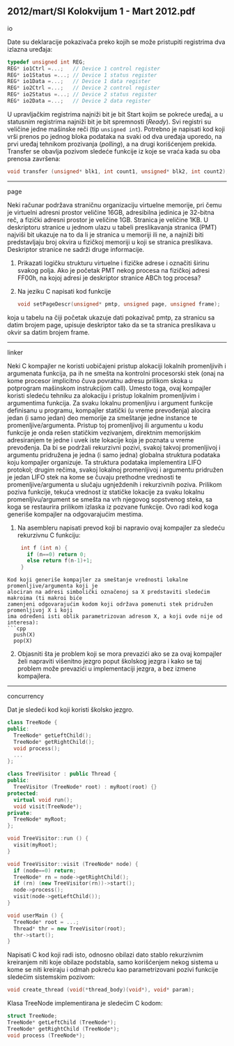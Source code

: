 2012/mart/SI Kolokvijum 1 - Mart 2012.pdf
--------------------------------------------------------------------------------
io

Date su deklaracije pokazivača preko kojih se može pristupiti registrima dva izlazna uređaja:
```cpp
typedef unsigned int REG;
REG* io1Ctrl =...;   // Device 1 control register
REG* io1Status =...; // Device 1 status register
REG* io1Data =...;   // Device 1 data register
REG* io2Ctrl =...;   // Device 2 control register
REG* io2Status =...; // Device 2 status register
REG* io2Data =...;   // Device 2 data register
```
U upravljačkim registrima najniži bit je bit Start kojim se pokreće uređaj,  a u statusnim
registrima najniži bit je bit spremnosti (*Ready*). Svi registri su veličine jedne mašinske reči
(tip `unsigned int`).
Potrebno je napisati kod koji vrši prenos po jednog bloka podataka na svaki od dva uređaja
uporedo, na prvi uređaj tehnikom prozivanja (*polling*),  a na drugi korišćenjem prekida.
Transfer se obavlja pozivom sledeće funkcije iz koje se vraća kada su oba prenosa završena:
```cpp
void transfer (unsigned* blk1, int count1, unsigned* blk2, int count2);
```

--------------------------------------------------------------------------------
page

Neki računar podržava straničnu organizaciju virtuelne memorije,  pri čemu je virtuelni
adresni prostor veličine 16GB,  adresibilna jedinica je 32-bitna reč, a fizički adresni prostor je
veličine 1GB.  Stranica je veličine 1KB. U deskriptoru stranice u jednom ulazu u tabeli
preslikavanja stranica (PMT) najviši bit ukazuje na to da li je stranica u memoriji ili ne, a
najniži biti predstavljaju broj okvira u fizičkoj memoriji u koji se stranica preslikava.
Deskriptor stranice ne sadrži druge informacije.

1. Prikazati logičku strukturu virtuelne i fizičke adrese i označiti širinu svakog polja. Ako
je početak PMT nekog procesa na fizičkoj adresi FF00h, na kojoj adresi je deskriptor stranice
ABCh tog procesa?

2. Na jeziku C napisati kod funkcije
   ```cpp
   void setPageDescr(unsigned* pmtp, unsigned page, unsigned frame);
   ```
  koja u tabelu na čiji početak ukazuje dati pokazivač pmtp, za stranicu sa datim brojem page, upisuje deskriptor tako da se ta stranica preslikava u okvir sa datim brojem frame.


--------------------------------------------------------------------------------
linker

Neki C kompajler ne koristi uobičajeni pristup alokaciji lokalnih promenljivih i argumenata
funkcija, pa ih ne smešta na kontrolni procesorski stek (onaj na kome procesor implicitno
čuva povratnu adresu prilikom skoka u potprogram mašinskom instrukcijom call).  Umesto
toga, ovaj kompajler koristi sledeću tehniku za alokaciju i pristup lokalnim promenljivim i
argumentima funkcija.
Za svaku lokalnu promenljivu i argument funkcije definisanu u programu, kompajler statički
(u vreme prevođenja) alocira jedan (i samo jedan) deo memorije za smeštanje jedne instance
te promenljive/argumenta.  Pristup toj promenljivoj ili argumentu u kodu funkcije je onda
rešen statičkim vezivanjem, direktnim memorijskim adresiranjem te jedne i uvek iste lokacije
koja je poznata u vreme prevođenja.  Da bi se podržali rekurzivni pozivi,  svakoj takvoj
promenljivoj i argumentu pridružena je jedna (i samo jedna) globalna struktura podataka koju
kompajler organizuje.  Ta struktura podataka implementira LIFO protokol;  drugim rečima,
svakoj lokalnoj promenljivoj i argumentu pridružen je jedan LIFO stek na kome se čuvaju
prethodne vrednosti te promenljive/argumenta u slučaju ugnježdenih i rekurzivnih poziva.
Prilikom poziva funkcije,  tekuća vrednost iz statičke lokacije za svaku lokalnu
promenljivu/argument se smešta na vrh njegovog sopstvenog steka,  sa koga se restaurira
prilikom izlaska iz pozvane funkcije. Ovo radi kod koga generiše kompajler na odgovarajućim
mestima.

1. Na asembleru napisati prevod koji bi napravio ovaj kompajler za sledeću rekurzivnu C funkciju:
   ```cpp
    int f (int n) {
      if (n==0) return 0;
      else return f(n-1)+1;
    }
  ```
  Kod koji generiše kompajler za smeštanje vrednosti lokalne promenljive/argumenta koji je
  alociran na adresi simbolički označenoj sa X predstaviti sledećim makroima (ti makroi biće
  zamenjeni odgovarajućim kodom koji održava pomenuti stek pridružen promenljivoj X i koji
  ima određeni isti oblik parametrizovan adresom X, a koji ovde nije od interesa):
```cpp
    push(X)
    pop(X)
```

2. Objasniti šta je problem koji se mora prevazići ako se za ovaj kompajler želi napraviti višenitno jezgro poput školskog jezgra i kako se taj problem može prevazići u implementaciji jezgra, a bez izmene kompajlera.


--------------------------------------------------------------------------------
concurrency

Dat je sledeći kod koji koristi školsko jezgro.
```cpp
class TreeNode {
public:
  TreeNode* getLeftChild();
  TreeNode* getRightChild();
  void process();
  ...
};

class TreeVisitor : public Thread {
public:
  TreeVisitor (TreeNode* root) : myRoot(root) {}
protected:
  virtual void run();
  void visit(TreeNode*);
private:
  TreeNode* myRoot;
};

void TreeVisitor::run () {
  visit(myRoot);
}

void TreeVisitor::visit (TreeNode* node) {
  if (node==0) return;
  TreeNode* rn = node->getRightChild();
  if (rn) (new TreeVisitor(rn))->start();
  node->process();
  visit(node->getLeftChild());
}

void userMain () {
  TreeNode* root = ...;
  Thread* thr = new TreeVisitor(root);
  thr->start();
}
```
Napisati C kod koji radi isto, odnosno obilazi dato stablo rekurzivnim kreiranjem niti koje
obilaze podstabla, samo korišćenjem nekog sistema u kome se niti kreiraju i odmah pokreću
kao parametrizovani pozivi funkcije sledećim sistemskim pozivom:
```cpp
void create_thread (void(*thread_body)(void*), void* param);
```
Klasa TreeNode implementirana je sledećim C kodom:
```cpp
struct TreeNode;
TreeNode* getLeftChild (TreeNode*);
TreeNode* getRightChild (TreeNode*);
void process (TreeNode*);
```
